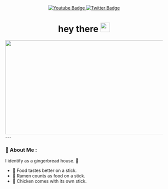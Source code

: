 <div id="header" align="center">
  <div id="badges">
  <a href="https://www.youtube.com/channel/UCfL68OJu3DgBa3J912fDTSg/featured">
    <img src="https://img.shields.io/badge/YouTube-red?style=for-the-badge&logo=youtube&logoColor=white" alt="Youtube Badge"/>
  </a>
  <a href="https://twitter.com/wizzuone">
    <img src="https://img.shields.io/badge/Twitter-blue?style=for-the-badge&logo=twitter&logoColor=white" alt="Twitter Badge"/>
  </a>
</div>
      <img src="https://komarev.com/ghpvc/?username=wizzuone&style=flat-square&color=blue" alt=""/>
    <h1>
  hey there
  <img src="https://media.giphy.com/media/hvRJCLFzcasrR4ia7z/giphy.gif" width="30px"/>
</h1>
</div>
<div align="center">
  <img src="https://media.giphy.com/media/dWesBcTLavkZuG35MI/giphy.gif" width="600" height="300"/>
</div>
---

### :sushi: About Me :
I identify as a gingerbread house. 🍰
- 🍢 Food tastes better on a stick.
- 🍜 Ramen counts as food on a stick.
- 🍗 Chicken comes with its own stick.
